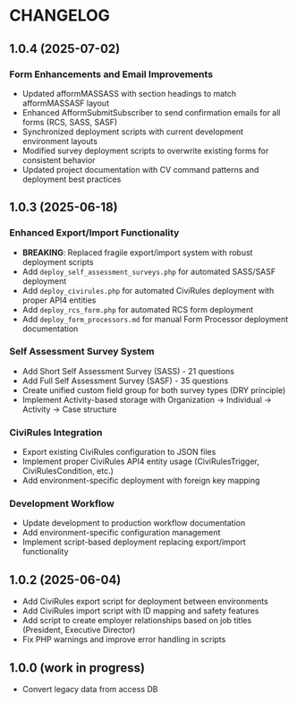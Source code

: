 # CHANGELOG

## 1.0.4 (2025-07-02)

### Form Enhancements and Email Improvements
* Updated afformMASSASS with section headings to match afformMASSASF layout
* Enhanced AfformSubmitSubscriber to send confirmation emails for all forms (RCS, SASS, SASF)
* Synchronized deployment scripts with current development environment layouts
* Modified survey deployment scripts to overwrite existing forms for consistent behavior
* Updated project documentation with CV command patterns and deployment best practices

## 1.0.3 (2025-06-18)

### Enhanced Export/Import Functionality
* **BREAKING**: Replaced fragile export/import system with robust deployment scripts
* Add `deploy_self_assessment_surveys.php` for automated SASS/SASF deployment
* Add `deploy_civirules.php` for automated CiviRules deployment with proper API4 entities
* Add `deploy_rcs_form.php` for automated RCS form deployment
* Add `deploy_form_processors.md` for manual Form Processor deployment documentation

### Self Assessment Survey System
* Add Short Self Assessment Survey (SASS) - 21 questions
* Add Full Self Assessment Survey (SASF) - 35 questions 
* Create unified custom field group for both survey types (DRY principle)
* Implement Activity-based storage with Organization → Individual → Activity → Case structure

### CiviRules Integration
* Export existing CiviRules configuration to JSON files
* Implement proper CiviRules API4 entity usage (CiviRulesTrigger, CiviRulesCondition, etc.)
* Add environment-specific deployment with foreign key mapping

### Development Workflow
* Update development to production workflow documentation
* Add environment-specific configuration management
* Implement script-based deployment replacing export/import functionality

## 1.0.2 (2025-06-04)

* Add CiviRules export script for deployment between environments
* Add CiviRules import script with ID mapping and safety features
* Add script to create employer relationships based on job titles (President, Executive Director)
* Fix PHP warnings and improve error handling in scripts

## 1.0.0 (work in progress)

* Convert legacy data from access DB